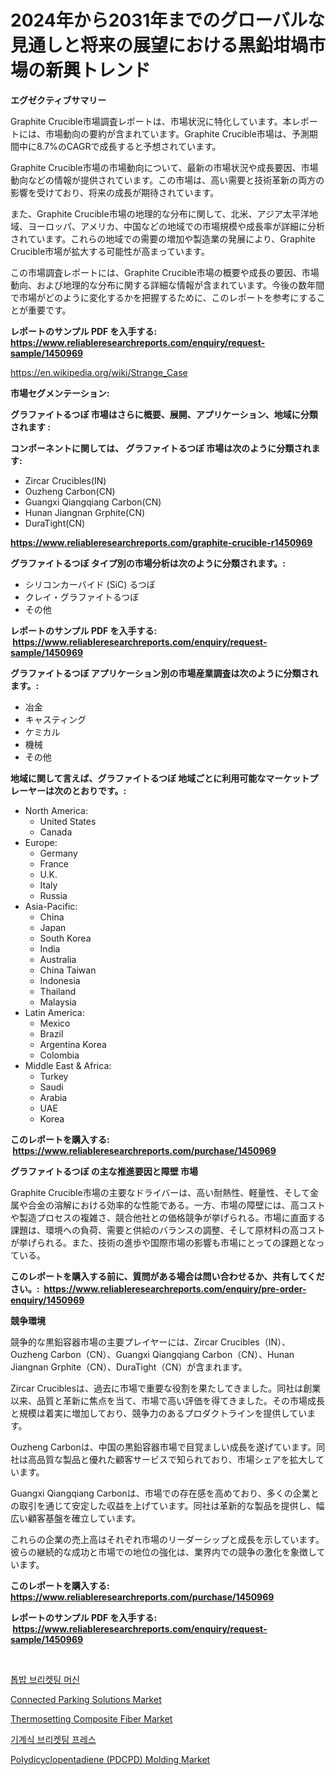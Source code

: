 <p><h1>2024年から2031年までのグローバルな見通しと将来の展望における黒鉛坩堝市場の新興トレンド</h1></p><p><strong>エグゼクティブサマリー</strong></p>
<p><p>Graphite Crucible市場調査レポートは、市場状況に特化しています。本レポートには、市場動向の要約が含まれています。Graphite Crucible市場は、予測期間中に8.7%のCAGRで成長すると予想されています。</p><p>Graphite Crucible市場の市場動向について、最新の市場状況や成長要因、市場動向などの情報が提供されています。この市場は、高い需要と技術革新の両方の影響を受けており、将来の成長が期待されています。</p><p>また、Graphite Crucible市場の地理的な分布に関して、北米、アジア太平洋地域、ヨーロッパ、アメリカ、中国などの地域での市場規模や成長率が詳細に分析されています。これらの地域での需要の増加や製造業の発展により、Graphite Crucible市場が拡大する可能性が高まっています。</p><p>この市場調査レポートには、Graphite Crucible市場の概要や成長の要因、市場動向、および地理的な分布に関する詳細な情報が含まれています。今後の数年間で市場がどのように変化するかを把握するために、このレポートを参考にすることが重要です。</p></p>
<p><strong>レポートのサンプル PDF を入手する: <a href="https://www.reliableresearchreports.com/enquiry/request-sample/1450969">https://www.reliableresearchreports.com/enquiry/request-sample/1450969</a></strong></p>
<p><a href="https://en.wikipedia.org/wiki/Strange_Case">https://en.wikipedia.org/wiki/Strange_Case</a></p>
<p><strong>市場セグメンテーション:</strong></p>
<p><strong> グラファイトるつぼ 市場はさらに概要、展開、アプリケーション、地域に分類されます :</strong></p>
<p><strong>コンポーネントに関しては、 グラファイトるつぼ 市場は次のように分類されます: &nbsp;</strong></p>
<p><ul><li>Zircar Crucibles(IN)</li><li>Ouzheng Carbon(CN)</li><li>Guangxi Qiangqiang Carbon(CN)</li><li>Hunan Jiangnan Grphite(CN)</li><li>DuraTight(CN)</li></ul></p>
<p><strong><a href="https://www.reliableresearchreports.com/graphite-crucible-r1450969">https://www.reliableresearchreports.com/graphite-crucible-r1450969</a></strong></p>
<p><strong> グラファイトるつぼ タイプ別の市場分析は次のように分類されます。:</strong></p>
<p><ul><li>シリコンカーバイド (SiC) るつぼ</li><li>クレイ・グラファイトるつぼ</li><li>その他</li></ul></p>
<p><strong>レポートのサンプル PDF を入手する: &nbsp;<a href="https://www.reliableresearchreports.com/enquiry/request-sample/1450969">https://www.reliableresearchreports.com/enquiry/request-sample/1450969</a></strong></p>
<p><strong> グラファイトるつぼ アプリケーション別の市場産業調査は次のように分類されます。:</strong></p>
<p><ul><li>冶金</li><li>キャスティング</li><li>ケミカル</li><li>機械</li><li>その他</li></ul></p>
<p><strong>地域に関して言えば、グラファイトるつぼ 地域ごとに利用可能なマーケットプレーヤーは次のとおりです。:</strong></p>
<p><ul>
    <li>
        North America:
        <ul>
            <li>United States</li>
            <li>Canada</li>
        </ul>
    </li>
    <li>
        Europe:
        <ul>
            <li>Germany</li>
            <li>France</li>
            <li>U.K.</li>
            <li>Italy</li>
            <li>Russia</li>
        </ul>
    </li>
    <li>
        Asia-Pacific:
        <ul>
            <li>China</li>
            <li>Japan</li>
            <li>South Korea</li>
            <li>India</li>
            <li>Australia</li>
            <li>China Taiwan</li>
            <li>Indonesia</li>
            <li>Thailand</li>
            <li>Malaysia</li>
        </ul>
    </li>
    <li>
        Latin America:
        <ul>
            <li>Mexico</li>
            <li>Brazil</li>
            <li>Argentina Korea</li>
            <li>Colombia</li>
        </ul>
    </li>
    <li>
        Middle East & Africa:
        <ul>
            <li>Turkey</li>
            <li>Saudi</li>
            <li>Arabia</li>
            <li>UAE</li>
            <li>Korea</li>
        </ul>
    </li>
    </ul></p>
<p><strong>このレポートを購入する: &nbsp;<a href="https://www.reliableresearchreports.com/purchase/1450969">https://www.reliableresearchreports.com/purchase/1450969</a></strong></p>
<p><strong>グラファイトるつぼ の主な推進要因と障壁 市場</strong></p>
<p><p>Graphite Crucible市場の主要なドライバーは、高い耐熱性、軽量性、そして金属や合金の溶解における効率的な性能である。一方、市場の障壁には、高コストや製造プロセスの複雑さ、競合他社との価格競争が挙げられる。市場に直面する課題は、環境への負荷、需要と供給のバランスの調整、そして原材料の高コストが挙げられる。また、技術の進歩や国際市場の影響も市場にとっての課題となっている。</p></p>
<p><strong>このレポートを購入する前に、質問がある場合は問い合わせるか、共有してください。:&nbsp; <a href="https://www.reliableresearchreports.com/enquiry/pre-order-enquiry/1450969">https://www.reliableresearchreports.com/enquiry/pre-order-enquiry/1450969</a></strong></p>
<p><strong>競争環境</strong></p>
<p><p>競争的な黒鉛容器市場の主要プレイヤーには、Zircar Crucibles（IN）、Ouzheng Carbon（CN）、Guangxi Qiangqiang Carbon（CN）、Hunan Jiangnan Grphite（CN）、DuraTight（CN）が含まれます。</p><p>Zircar Cruciblesは、過去に市場で重要な役割を果たしてきました。同社は創業以来、品質と革新に焦点を当て、市場で高い評価を得てきました。その市場成長と規模は着実に増加しており、競争力のあるプロダクトラインを提供しています。</p><p>Ouzheng Carbonは、中国の黒鉛容器市場で目覚ましい成長を遂げています。同社は高品質な製品と優れた顧客サービスで知られており、市場シェアを拡大しています。</p><p>Guangxi Qiangqiang Carbonは、市場での存在感を高めており、多くの企業との取引を通じて安定した収益を上げています。同社は革新的な製品を提供し、幅広い顧客基盤を確立しています。</p><p>これらの企業の売上高はそれぞれ市場のリーダーシップと成長を示しています。彼らの継続的な成功と市場での地位の強化は、業界内での競争の激化を象徴しています。</p></p>
<p><strong>このレポートを購入する: &nbsp; <a href="https://www.reliableresearchreports.com/purchase/1450969">https://www.reliableresearchreports.com/purchase/1450969</a></strong></p>
<p><strong>レポートのサンプル PDF を入手する: &nbsp;<a href="https://www.reliableresearchreports.com/enquiry/request-sample/1450969">https://www.reliableresearchreports.com/enquiry/request-sample/1450969</a></strong><strong></strong></p>
<p>&nbsp;</p>
<p><p><a href="https://github.com/shampaakter36/Market-Research-Report-List-2/blob/main/701536628179.md">톱밥 브리켓팅 머신</a></p><p><a href="https://issuu.com/reportprime-2/docs/connected-parking-solutions-market-size-2030.pptx">Connected Parking Solutions Market</a></p><p><a href="https://github.com/polesdua1/Market-Research-Report-List-1/blob/main/thermosetting-composite-fiber-market.md">Thermosetting Composite Fiber Market</a></p><p><a href="https://github.com/LuckeyCorbin/Market-Research-Report-List-2/blob/main/964366828180.md">기계식 브리켓팅 프레스</a></p><p><a href="https://github.com/fernandomillshz/Market-Research-Report-List-1/blob/main/polydicyclopentadiene-pdcpd-molding-market.md">Polydicyclopentadiene (PDCPD) Molding Market</a></p></p>